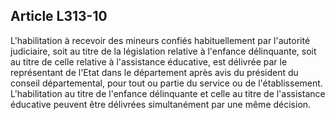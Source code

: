 ## Article L313-10

L'habilitation à recevoir des mineurs confiés habituellement par l'autorité judiciaire, soit au titre de la
législation relative à l'enfance délinquante, soit au titre de celle relative à l'assistance éducative, est délivrée
par le représentant de l'Etat dans le département après avis du président du conseil départemental, pour tout
ou partie du service ou de l'établissement. L'habilitation au titre de l'enfance délinquante et celle au titre de
l'assistance éducative peuvent être délivrées simultanément par une même décision.

